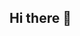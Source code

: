 ## Hi there 👋

<!--
**micharthy/micharthy** is a ✨ _special_ ✨ repository because its `README.md` (this file) appears on your GitHub profile.

Here are some ideas to get you started:

- 🔭 I’m currently working on DLicious, more info to come soon.
- 🌱 I’m currently learning more about building fully automated data pipelines with reverse ETL.
- 👯 I’m looking to collaborate on business projects
- 💬 Ask me about my business ideas
- 📫 How to reach me: https://www.linkedin.com/in/micharthy/
- 😄 Pronouns: He / Him
- ⚡ Fun fact: I once asked a secret service agent who the person I just shook hands with was on a plane... It was Jimmy Carter :-D 
-->
